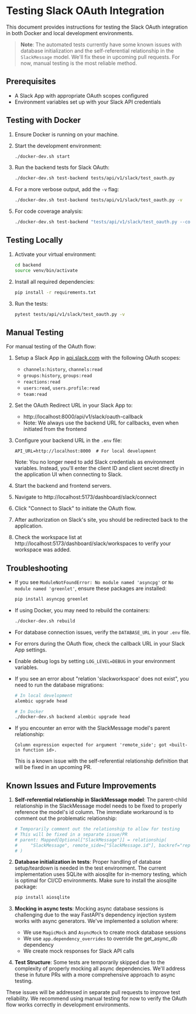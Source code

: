 # Testing Slack OAuth Integration

This document provides instructions for testing the Slack OAuth integration in both Docker and local development environments.

> **Note**: The automated tests currently have some known issues with database initialization and the self-referential relationship in the `SlackMessage` model. We'll fix these in upcoming pull requests. For now, manual testing is the most reliable method.

## Prerequisites

- A Slack App with appropriate OAuth scopes configured
- Environment variables set up with your Slack API credentials

## Testing with Docker

1. Ensure Docker is running on your machine.

2. Start the development environment:
   ```bash
   ./docker-dev.sh start
   ```

3. Run the backend tests for Slack OAuth:
   ```bash
   ./docker-dev.sh test-backend tests/api/v1/slack/test_oauth.py
   ```

4. For a more verbose output, add the `-v` flag:
   ```bash
   ./docker-dev.sh test-backend tests/api/v1/slack/test_oauth.py -v
   ```

5. For code coverage analysis:
   ```bash
   ./docker-dev.sh test-backend "tests/api/v1/slack/test_oauth.py --cov=app.api.v1.slack --cov-report=term-missing"
   ```

## Testing Locally

1. Activate your virtual environment:
   ```bash
   cd backend
   source venv/bin/activate
   ```

2. Install all required dependencies:
   ```bash
   pip install -r requirements.txt
   ```

3. Run the tests:
   ```bash
   pytest tests/api/v1/slack/test_oauth.py -v
   ```

## Manual Testing

For manual testing of the OAuth flow:

1. Setup a Slack App in [api.slack.com](https://api.slack.com/apps) with the following OAuth scopes:
   - `channels:history`, `channels:read`
   - `groups:history`, `groups:read`
   - `reactions:read`
   - `users:read`, `users.profile:read`
   - `team:read`

2. Set the OAuth Redirect URL in your Slack App to:
   - http://localhost:8000/api/v1/slack/oauth-callback
   - Note: We always use the backend URL for callbacks, even when initiated from the frontend

3. Configure your backend URL in the `.env` file:
   ```
   API_URL=http://localhost:8000  # For local development
   ```
   
   Note: You no longer need to add Slack credentials as environment variables. Instead, you'll enter the client ID and client secret directly in the application UI when connecting to Slack.

4. Start the backend and frontend servers.

5. Navigate to http://localhost:5173/dashboard/slack/connect

6. Click "Connect to Slack" to initiate the OAuth flow.

7. After authorization on Slack's site, you should be redirected back to the application.

8. Check the workspace list at http://localhost:5173/dashboard/slack/workspaces to verify your workspace was added.

## Troubleshooting

- If you see `ModuleNotFoundError: No module named 'asyncpg'` or `No module named 'greenlet'`, ensure these packages are installed:
  ```bash
  pip install asyncpg greenlet
  ```

- If using Docker, you may need to rebuild the containers:
  ```bash
  ./docker-dev.sh rebuild
  ```

- For database connection issues, verify the `DATABASE_URL` in your `.env` file.

- For errors during the OAuth flow, check the callback URL in your Slack App settings.

- Enable debug logs by setting `LOG_LEVEL=DEBUG` in your environment variables.

- If you see an error about "relation 'slackworkspace' does not exist", you need to run the database migrations:
  ```bash
  # In local development
  alembic upgrade head

  # In Docker
  ./docker-dev.sh backend alembic upgrade head
  ```

- If you encounter an error with the SlackMessage model's parent relationship:
  ```
  Column expression expected for argument 'remote_side'; got <built-in function id>.
  ```
  This is a known issue with the self-referential relationship definition that will be fixed in an upcoming PR.

## Known Issues and Future Improvements

1. **Self-referential relationship in SlackMessage model**: The parent-child relationship in the SlackMessage model needs to be fixed to properly reference the model's id column. The immediate workaround is to comment out the problematic relationship:

   ```python
   # Temporarily comment out the relationship to allow for testing
   # This will be fixed in a separate issue/PR
   # parent: Mapped[Optional["SlackMessage"]] = relationship(
   #     "SlackMessage", remote_side=["SlackMessage.id"], backref="replies"
   # )
   ```

2. **Database initialization in tests**: Proper handling of database setup/teardown is needed in the test environment. The current implementation uses SQLite with aiosqlite for in-memory testing, which is optimal for CI/CD environments. Make sure to install the aiosqlite package:

   ```bash
   pip install aiosqlite
   ```

3. **Mocking in async tests**: Mocking async database sessions is challenging due to the way FastAPI's dependency injection system works with async generators. We've implemented a solution where:

   - We use `MagicMock` and `AsyncMock` to create mock database sessions
   - We use `app.dependency_overrides` to override the get_async_db dependency
   - We create mock responses for Slack API calls

4. **Test Structure**: Some tests are temporarily skipped due to the complexity of properly mocking all async dependencies. We'll address these in future PRs with a more comprehensive approach to async testing.

These issues will be addressed in separate pull requests to improve test reliability. We recommend using manual testing for now to verify the OAuth flow works correctly in development environments.
